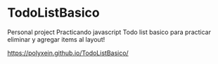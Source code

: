 # TodoListBasico

Personal project
Practicando javascript
Todo list basico para practicar eliminar y agregar items al layout!

https://polyxein.github.io/TodoListBasico/
